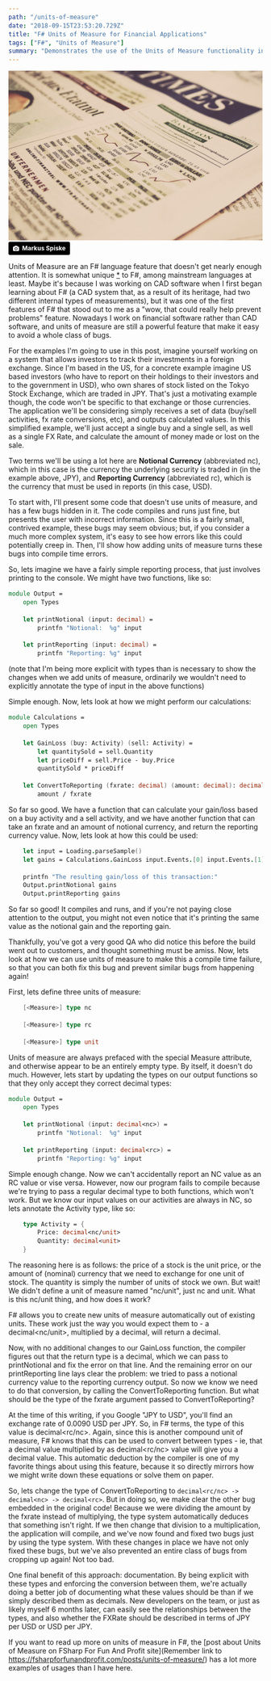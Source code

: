 ```yaml
---
path: "/units-of-measure"
date: "2018-09-15T23:53:20.729Z"
title: "F# Units of Measure for Financial Applications"
tags: ["F#", "Units of Measure"]
summary: "Demonstrates the use of the Units of Measure functionality in F#"
---
```

![Image of financial newspaper](markus-spiske-484245-unsplash.jpg)
<a style="background-color:black;color:white;text-decoration:none;padding:4px 6px;font-family:-apple-system, BlinkMacSystemFont, &quot;San Francisco&quot;, &quot;Helvetica Neue&quot;, Helvetica, Ubuntu, Roboto, Noto, &quot;Segoe UI&quot;, Arial, sans-serif;font-size:12px;font-weight:bold;line-height:1.2;display:inline-block;border-radius:3px" href="https://unsplash.com/@markusspiske?utm_medium=referral&amp;utm_campaign=photographer-credit&amp;utm_content=creditBadge" target="_blank" rel="noopener noreferrer" title="Download free do whatever you want high-resolution photos from Markus Spiske"><span style="display:inline-block;padding:2px 3px"><svg xmlns="http://www.w3.org/2000/svg" style="height:12px;width:auto;position:relative;vertical-align:middle;top:-1px;fill:white" viewBox="0 0 32 32"><title>unsplash-logo</title><path d="M20.8 18.1c0 2.7-2.2 4.8-4.8 4.8s-4.8-2.1-4.8-4.8c0-2.7 2.2-4.8 4.8-4.8 2.7.1 4.8 2.2 4.8 4.8zm11.2-7.4v14.9c0 2.3-1.9 4.3-4.3 4.3h-23.4c-2.4 0-4.3-1.9-4.3-4.3v-15c0-2.3 1.9-4.3 4.3-4.3h3.7l.8-2.3c.4-1.1 1.7-2 2.9-2h8.6c1.2 0 2.5.9 2.9 2l.8 2.4h3.7c2.4 0 4.3 1.9 4.3 4.3zm-8.6 7.5c0-4.1-3.3-7.5-7.5-7.5-4.1 0-7.5 3.4-7.5 7.5s3.3 7.5 7.5 7.5c4.2-.1 7.5-3.4 7.5-7.5z"></path></svg></span><span style="display:inline-block;padding:2px 3px">Markus Spiske</span></a>
<!-- start -->
Units of Measure are an F# language feature that doesn't get nearly enough attention.  It is somewhat unique [*](https://stackoverflow.com/questions/107243/are-units-of-measurement-unique-to-f) to F#, among mainstream languages at least.    Maybe it's because I was working on CAD software when I first began learning about F# (a CAD system that, as a result of its heritage, had two different internal types of measurements), but it was one of the first features of F# that stood out to me as a "wow, that could really help prevent problems" feature.  Nowadays I work on financial software rather than CAD software, and units of measure are still a powerful feature that make it easy to avoid a whole class of bugs.

For the examples I'm going to use in this post, imagine yourself working on a system that allows investors to track their investments in a foreign exchange.  Since I'm based in the US, for a concrete example imagine US based investors (who have to report on their holdings to their investors and to the government in USD), who own shares of stock listed on the Tokyo Stock Exchange, which are traded in JPY.  That's just a motivating example though, the code won't be specific to that exchange or those currencies.  The application we'll be considering simply receives a set of data (buy/sell activities, fx rate conversions, etc), and outputs calculated values.  In this simplified example, we'll just accept a single buy and a single sell, as well as a single FX Rate, and calculate the amount of money made or lost on the sale.

Two terms we'll be using a lot here are __Notional Currency__ (abbreviated nc), which in this case is the currency the underlying security is traded in (in the example above, JPY), and __Reporting Currency__ (abbreviated rc), which is the currency that must be used in reports (in this case, USD).

To start with, I'll present some code that doesn't use units of measure, and has a few bugs hidden in it.  The code compiles and runs just fine, but presents the user with incorrect information.  Since this is a fairly small, contrived example, these bugs may seem obvious; but, if you consider a much more complex system, it's easy to see how errors like this could potentially creep in.  Then, I'll show how adding units of measure turns these bugs into compile time errors.

So, lets imagine we have a fairly simple reporting process, that just involves printing to the console.  We might have two functions, like so:

```fsharp
module Output =
    open Types

    let printNotional (input: decimal) = 
        printfn "Notional:  %g" input

    let printReporting (input: decimal) =
        printfn "Reporting: %g" input
```
(note that I'm being more explicit with types than is necessary to show the changes when we add units of measure, ordinarily we wouldn't need to explicitly annotate the type of input in the above functions)

Simple enough.  Now, lets look at how we might perform our calculations:

```fsharp
module Calculations =
    open Types

    let GainLoss (buy: Activity) (sell: Activity) =
        let quantitySold = sell.Quantity
        let priceDiff = sell.Price - buy.Price
        quantitySold * priceDiff

    let ConvertToReporting (fxrate: decimal) (amount: decimal): decimal = 
        amount / fxrate
```

So far so good.  We have a function that can calculate your gain/loss based on a buy activity and a sell activity, and we have another function that can take an fxrate and an amount of notional currency, and return the reporting currency value.  Now, lets look at how this could be used:

```fsharp
    let input = Loading.parseSample()
    let gains = Calculations.GainLoss input.Events.[0] input.Events.[1]

    printfn "The resulting gain/loss of this transaction:"
    Output.printNotional gains
    Output.printReporting gains
```

So far so good!  It compiles and runs, and if you're not paying close attention to the output, you might not even notice that it's printing the same value as the notional gain and the reporting gain.

Thankfully, you've got a very good QA who did notice this before the build went out to customers, and thought something must be amiss.  Now, lets look at how we can use units of measure to make this a compile time failure, so that you can both fix this bug and prevent similar bugs from happening again!

First, lets define three units of measure:

```fsharp
    [<Measure>] type nc
    
    [<Measure>] type rc

    [<Measure>] type unit
```

Units of measure are always prefaced with the special Measure attribute, and otherwise appear to be an entirely empty type.  By itself, it doesn't do much.  However, lets start by updating the types on our output functions so that they only accept they correct decimal types:

```fsharp
module Output =
    open Types

    let printNotional (input: decimal<nc>) = 
        printfn "Notional:  %g" input

    let printReporting (input: decimal<rc>) =
        printfn "Reporting: %g" input
```

Simple enough change.  Now we can't accidentally report an NC value as an RC value or vise versa.  However, now our program fails to compile because we're trying to pass a regular decimal type to both functions, which won't work.  But we know our input values on our activities are always in NC, so lets annotate the Activity type, like so:

```fsharp
    type Activity = {
        Price: decimal<nc/unit>
        Quantity: decimal<unit>
    }
```

The reasoning here is as follows: the price of a stock is the unit price, or the amount of (nominal) currency that we need to exchange for one unit of stock.  The quantity is simply the number of units of stock we own.  But wait!  We didn't define a unit of measure named "nc/unit", just nc and unit.  What is this nc/unit thing, and how does it work?

F# allows you to create new units of measure automatically out of existing units.  These work just the way you would expect them to - a decimal<nc/unit>, multiplied by a decimal<unit>, will return a decimal<nc>.

Now, with no additional changes to our GainLoss function, the compiler figures out that the return type is a decimal<nc>, which we can pass to printNotional and fix the error on that line.  And the remaining error on our printReporting line lays clear the problem: we tried to pass a notional currency value to the reporting currency output.  So now we know we need to do that conversion, by calling the ConvertToReporting function.  But what should be the type of the fxrate argument passed to ConvertToReporting?

At the time of this writing, if you Google "JPY to USD", you'll find an exchange rate of 0.0090 USD per JPY.  So, in F# terms, the type of this value is decimal<rc/nc>.  Again, since this is another compound unit of measure, F# knows that this can be used to convert between types - ie, that a decimal<nc> value multiplied by as decimal<rc/nc> value will give you a decimal<rc> value.  This automatic deduction by the compiler is one of my favorite things about using this feature, because it so directly mirrors how we might write down these equations or solve them on paper.

So, lets change the type of ConvertToReporting to `decimal<rc/nc> -> decimal<nc> -> decimal<rc>`.  But in doing so, we make clear the other bug embedded in the original code!  Because we were dividing the amount by the fxrate instead of multiplying, the type system automatically deduces that something isn't right.  If we then change that division to a multiplication, the application will compile, and we've now found and fixed two bugs just by using the type system.  With these changes in place we have not only fixed these bugs, but we've also prevented an entire class of bugs from cropping up again!  Not too bad.

One final benefit of this approach: documentation.  By being explicit with these types and enforcing the conversion between them, we're actually doing a better job of documenting what these values should be than if we simply described them as decimals.  New developers on the team, or just as likely myself 6 months later, can easily see the relationships between the types, and also whether the FXRate should be described in terms of JPY per USD or USD per JPY.

If you want to read up more on units of measure in F#, the [post about Units of Measure on FSharp For Fun And Profit site](Remember link to https://fsharpforfunandprofit.com/posts/units-of-measure/) has a lot more examples of usages than I have here.